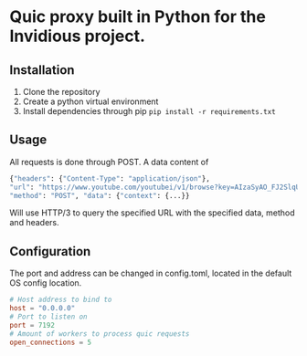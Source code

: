 # Quic proxy built in Python for the Invidious project.

## Installation
1. Clone the repository
2. Create a python virtual environment
3. Install dependencies through pip `pip install -r requirements.txt`

## Usage

All requests is done through POST. A data content of 
<br>
```sh
{"headers": {"Content-Type": "application/json"},
"url": "https://www.youtube.com/youtubei/v1/browse?key=AIzaSyAO_FJ2SlqU8Q4STEHLGCilw_Y9_11qcW8", 
"method": "POST", "data": {"context": {...}}
```
Will use HTTP/3 to query the specified URL with the specified data, method and headers.

## Configuration
The port and address can be changed in config.toml, located in the default OS config location.

```toml
# Host address to bind to
host = "0.0.0.0"
# Port to listen on
port = 7192
# Amount of workers to process quic requests
open_connections = 5
```
